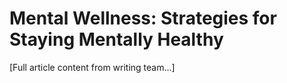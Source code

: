# Mental Wellness: Strategies for Staying Mentally Healthy

[Full article content from writing team...]